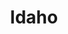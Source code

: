 ---
title: Idaho
slug: idaho
updated-on: '2024-05-30T13:52:36.906Z'
created-on: '2024-05-30T13:37:21.697Z'
published-on: '2024-05-30T13:54:32.469Z'
f_city-state:
- cms/city/twin-falls-id.md
- cms/city/meridian-id.md
- cms/city/boise-id.md
- cms/city/lewiston-id.md
- cms/city/coeur-d-alene-id.md
- cms/city/eagle-id.md
- cms/city/caldwell-id.md
- cms/city/blackfoot-id.md
- cms/city/nampa-id.md
- cms/city/jerome-id.md
- cms/city/pocatello-id.md
- cms/city/american-falls-id.md
- cms/city/menan-id.md
- cms/city/idaho-falls-id.md
- cms/city/sandpoint-id.md
- cms/city/payette-id.md
- cms/city/rexburg-id.md
- cms/city/garden-city-id.md
- cms/city/burley-id.md
- cms/city/rupert-id.md
- cms/city/mountain-home-id.md
- cms/city/shelley-id.md
- cms/city/moscow-id.md
- cms/city/kuna-id.md
- cms/city/iona-id.md
- cms/city/fruitland-id.md
- cms/city/glenns-ferry-id.md
- cms/city/emmett-id.md
- cms/city/sagle-id.md
- cms/city/buhl-id.md
- cms/city/hailey-id.md
f_locations:
- cms/payday-loans/.md
layout: '[state].html'
tags: state
---